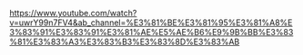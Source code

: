 https://www.youtube.com/watch?v=uwrY99n7FV4&ab_channel=%E3%81%BE%E3%81%95%E3%81%A8%E3%83%91%E3%83%91%E3%81%AE%E5%AE%B6%E9%9B%BB%E3%83%81%E3%83%A3%E3%83%B3%E3%83%8D%E3%83%AB
